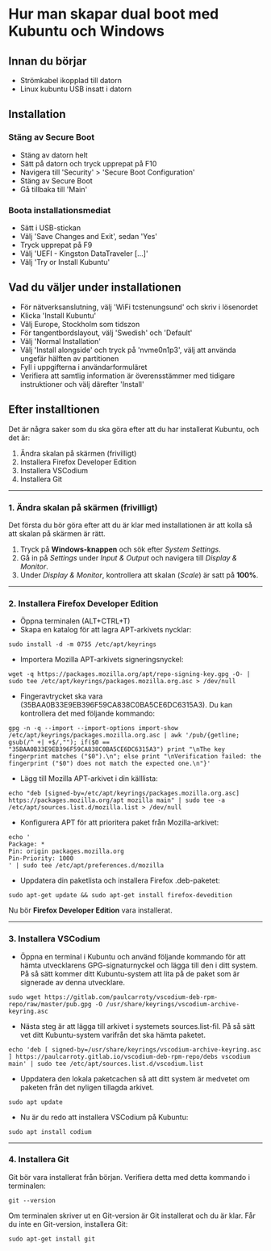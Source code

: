 # Hur man skapar dual boot med Kubuntu och Windows 

## Innan du börjar  
- Strömkabel ikopplad till datorn
- Linux kubuntu USB insatt i datorn

## Installation
### Stäng av Secure Boot
- Stäng av datorn helt
- Sätt på datorn och tryck upprepat på F10
- Navigera till 'Security' > 'Secure Boot Configuration'
- Stäng av Secure Boot
- Gå tillbaka till 'Main'

### Boota installationsmediat
- Sätt i USB-stickan
- Välj 'Save Changes and Exit', sedan 'Yes'
- Tryck upprepat på F9
- Välj 'UEFI - Kingston DataTraveler [...]'
- Välj 'Try or Install Kubuntu'

## Vad du väljer under installationen
- För nätverksanslutning, välj 'WiFi tcstenungsund' och skriv i lösenordet
- Klicka 'Install Kubuntu'
- Välj Europe, Stockholm som tidszon
- För tangentbordslayout, välj 'Swedish' och 'Default'
- Välj 'Normal Installation'
- Välj 'Install alongside' och tryck på 'nvme0n1p3', välj att använda ungefär hälften av partitionen
- Fyll i uppgifterna i användarformuläret
- Verifiera att samtlig information är överensstämmer med tidigare instruktioner och välj därefter 'Install'

## Efter installtionen 
Det är några saker som du ska göra efter att du har installerat Kubuntu, och det är:  
1. Ändra skalan på skärmen (frivilligt)
2. Installera Firefox Developer Edition
3. Installera VSCodium
4. Installera Git

---

### 1. Ändra skalan på skärmen (frivilligt)  
Det första du bör göra efter att du är klar med installationen är att kolla så att skalan på skärmen är rätt.
1. Tryck på **Windows-knappen** och sök efter *System Settings*.  
2. Gå in på *Settings* under *Input & Output* och navigera till *Display & Monitor*.  
3. Under *Display & Monitor*, kontrollera att skalan (*Scale*) är satt på **100%**.  

---

### 2. Installera Firefox Developer Edition  
- Öppna terminalen (ALT+CTRL+T)
- Skapa en katalog för att lagra APT-arkivets nycklar:
```
sudo install -d -m 0755 /etc/apt/keyrings
```
- Importera Mozilla APT-arkivets signeringsnyckel:
```
wget -q https://packages.mozilla.org/apt/repo-signing-key.gpg -O- | sudo tee /etc/apt/keyrings/packages.mozilla.org.asc > /dev/null
```
- Fingeravtrycket ska vara (35BAA0B33E9EB396F59CA838C0BA5CE6DC6315A3). Du kan kontrollera det med följande kommando:
```
gpg -n -q --import --import-options import-show /etc/apt/keyrings/packages.mozilla.org.asc | awk '/pub/{getline; gsub(/^ +| +$/,""); if($0 == "35BAA0B33E9EB396F59CA838C0BA5CE6DC6315A3") print "\nThe key fingerprint matches ("$0").\n"; else print "\nVerification failed: the fingerprint ("$0") does not match the expected one.\n"}'
```
- Lägg till Mozilla APT-arkivet i din källlista:
```
echo "deb [signed-by=/etc/apt/keyrings/packages.mozilla.org.asc] https://packages.mozilla.org/apt mozilla main" | sudo tee -a /etc/apt/sources.list.d/mozilla.list > /dev/null
```
- Konfigurera APT för att prioritera paket från Mozilla-arkivet:
```
echo '
Package: *
Pin: origin packages.mozilla.org
Pin-Priority: 1000
' | sudo tee /etc/apt/preferences.d/mozilla
```
- Uppdatera din paketlista och installera Firefox .deb-paketet:
```
sudo apt-get update && sudo apt-get install firefox-devedition
```
Nu bör **Firefox Developer Edition** vara installerat.

---

### 3. Installera VSCodium
- Öppna en terminal i Kubuntu och använd följande kommando för att hämta utvecklarens GPG-signaturnyckel och lägga till den i ditt system. På så sätt kommer ditt Kubuntu-system att lita på de paket som är signerade av denna utvecklare.
```
sudo wget https://gitlab.com/paulcarroty/vscodium-deb-rpm-repo/raw/master/pub.gpg -O /usr/share/keyrings/vscodium-archive-keyring.asc
```
- Nästa steg är att lägga till arkivet i systemets sources.list-fil. På så sätt vet ditt Kubuntu-system varifrån det ska hämta paketet.
```
echo 'deb [ signed-by=/usr/share/keyrings/vscodium-archive-keyring.asc ] https://paulcarroty.gitlab.io/vscodium-deb-rpm-repo/debs vscodium main' | sudo tee /etc/apt/sources.list.d/vscodium.list
```
- Uppdatera den lokala paketcachen så att ditt system är medvetet om paketen från det nyligen tillagda arkivet.
```
sudo apt update
```
- Nu är du redo att installera VSCodium på Kubuntu:
```
sudo apt install codium
```

---

### 4. Installera Git
Git bör vara installerat från början. Verifiera detta med detta kommando i terminalen:
```
git --version
```
Om terminalen skriver ut en Git-version är Git installerat och du är klar. Får du inte en Git-version, installera Git:
```
sudo apt-get install git
```
